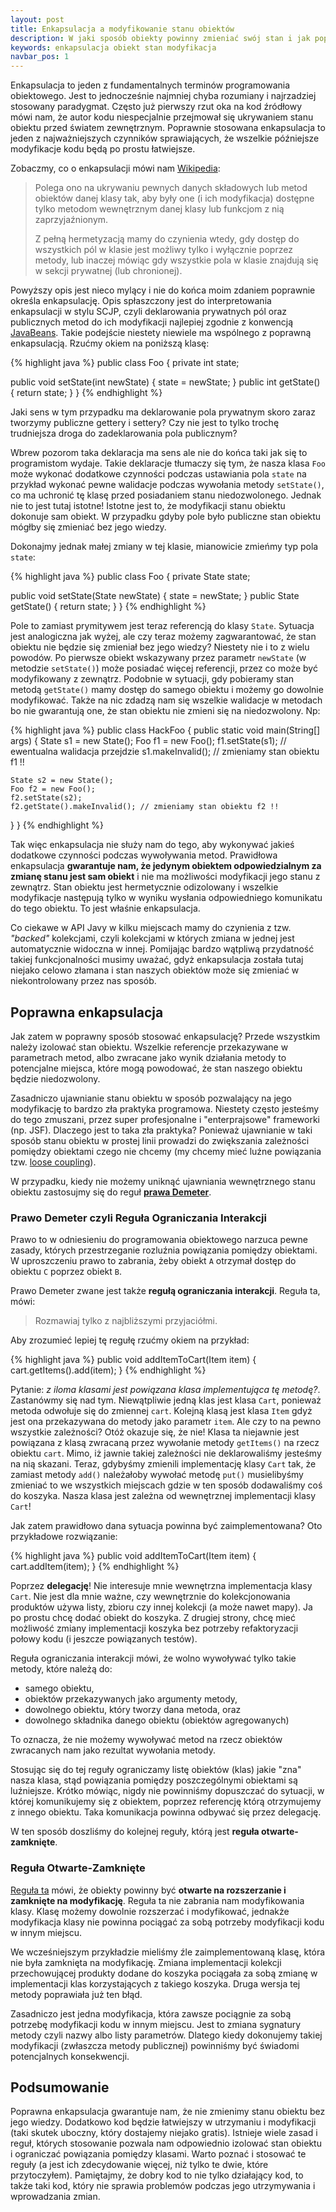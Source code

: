 ```yaml
---
layout: post
title: Enkapsulacja a modyfikowanie stanu obiektów
description: W jaki sposób obiekty powinny zmieniać swój stan i jak poprawnie powinno się zachowywać enkapsulację.
keywords: enkapsulacja obiekt stan modyfikacja
navbar_pos: 1
---
```

Enkapsulacja to jeden z fundamentalnych terminów programowania obiektowego. Jest
to jednocześnie najmniej chyba rozumiany i najrzadziej stosowany paradygmat. Często
już pierwszy rzut oka na kod źródłowy mówi nam, że autor kodu niespecjalnie
przejmował się ukrywaniem stanu obiektu przed światem zewnętrznym. Poprawnie
stosowana enkapsulacja to jeden z najważniejszych czynników sprawiających, że
wszelkie późniejsze modyfikacje kodu będą po prostu łatwiejsze.

Zobaczmy, co o enkapsulacji mówi nam [Wikipedia](http://pl.wikipedia.org/wiki/Hermetyzacja):

> Polega ono na ukrywaniu pewnych danych składowych lub metod obiektów danej klasy tak, aby były one
> (i ich modyfikacja) dostępne tylko metodom wewnętrznym danej klasy lub funkcjom z nią zaprzyjaźnionym.
>
> Z pełną hermetyzacją mamy do czynienia wtedy, gdy dostęp do wszystkich pól w klasie jest możliwy tylko i
> wyłącznie poprzez metody, lub inaczej mówiąc gdy wszystkie pola w klasie znajdują się w sekcji prywatnej (lub chronionej).

Powyższy opis jest nieco mylący i nie do końca moim zdaniem poprawnie określa enkapsulację.
Opis spłaszczony jest do interpretowania
enkapsulacji w stylu SCJP, czyli deklarowania prywatnych pól oraz publicznych metod
do ich modyfikacji najlepiej zgodnie z konwencją [JavaBeans](http://pl.wikipedia.org/wiki/JavaBeans).
Takie podejście niestety niewiele ma wspólnego z poprawną enkapsulacją. Rzućmy okiem
na poniższą klasę:

{% highlight java %}
public class Foo {
  private int state;

  public void setState(int newState) { state = newState; }
  public int getState() { return state; }
}
{% endhighlight %}

Jaki sens w tym przypadku ma deklarowanie pola prywatnym skoro zaraz tworzymy
publiczne gettery i settery? Czy nie jest to tylko trochę trudniejsza droga do
zadeklarowania pola publicznym?

Wbrew pozorom taka deklaracja ma sens ale nie do końca taki jak się to programistom
wydaje. Takie deklaracje tłumaczy się tym, że nasza klasa `Foo` może wykonać dodatkowe
czynności podczas ustawiania pola `state` na przykład wykonać pewne walidacje podczas
wywołania metody `setState()`, co ma uchronić tę klasę przed posiadaniem stanu
niedozwolonego. Jednak nie to jest tutaj istotne! Istotne jest to, że modyfikacji
stanu obiektu dokonuje sam obiekt. W przypadku gdyby pole było publiczne stan obiektu
mógłby się zmieniać bez jego wiedzy.

Dokonajmy jednak małej zmiany w tej klasie, mianowicie zmieńmy typ pola `state`:

{% highlight java %}
public class Foo {
  private State state;

  public void setState(State newState) { state = newState; }
  public State getState() { return state; }
}
{% endhighlight %}

Pole to zamiast prymitywem jest teraz referencją do klasy `State`. Sytuacja jest
analogiczna jak wyżej, ale czy teraz możemy zagwarantować, że stan obiektu nie będzie
się zmieniał bez jego wiedzy? Niestety nie i to z wielu powodów. Po pierwsze obiekt
wskazywany przez parametr `newState` (w metodzie `setState()`) może posiadać więcej
referencji, przez co może być modyfikowany z zewnątrz. Podobnie w sytuacji, gdy
pobieramy stan metodą `getState()` mamy dostęp do samego obiektu i możemy go dowolnie
modyfikować. Także na nic zdadzą nam się wszelkie walidacje w metodach bo nie
gwarantują one, że stan obiektu nie zmieni się na niedozwolony. Np:

{% highlight java %}
public class HackFoo {
  public static void main(String[] args) {
    State s1 = new State();
    Foo f1 = new Foo();
    f1.setState(s1); // ewentualna walidacja przejdzie
    s1.makeInvalid(); // zmieniamy stan obiektu f1 !!

    State s2 = new State();
    Foo f2 = new Foo();
    f2.setState(s2);
    f2.getState().makeInvalid(); // zmieniamy stan obiektu f2 !!
  }
}
{% endhighlight %}

Tak więc enkapsulacja nie służy nam do tego, aby wykonywać jakieś dodatkowe
czynności podczas wywoływania metod. Prawidłowa enkapsulacja **gwarantuje nam,
że jedynym obiektem odpowiedzialnym za zmianę stanu jest sam obiekt** i nie ma
możliwości modyfikacji jego stanu z zewnątrz. Stan obiektu jest hermetycznie
odizolowany i wszelkie modyfikacje następują tylko w wyniku wysłania odpowiedniego
komunikatu do tego obiektu. To jest właśnie enkapsulacja.

Co ciekawe w API Javy w kilku miejscach mamy do czynienia z tzw. *"backed"* kolekcjami,
czyli kolekcjami w których zmiana w jednej jest automatycznie widoczna w innej. Pomijając
bardzo wątpliwą przydatność takiej funkcjonalności musimy uważać, gdyż enkapsulacja
została tutaj niejako celowo złamana i stan naszych obiektów może się zmieniać
w niekontrolowany przez nas sposób.

## Poprawna enkapsulacja

Jak zatem w poprawny sposób stosować enkapsulację? Przede wszystkim należy izolować
stan obiektu. Wszelkie referencje przekazywane w parametrach metod, albo zwracane
jako wynik działania metody to potencjalne miejsca, które mogą powodować, że stan
naszego obiektu będzie niedozwolony.

Zasadniczo ujawnianie stanu obiektu w sposób pozwalający na jego modyfikację to
bardzo zła praktyka programowa. Niestety często jesteśmy do tego zmuszani, przez
super profesjonalne i "enterprajsowe" frameworki (np. JSF). Dlaczego jest to
taka zła praktyka? Ponieważ ujawnianie w taki sposób stanu obiektu w prostej linii
prowadzi do zwiększania zależności pomiędzy obiektami czego nie chcemy (my chcemy
mieć luźne powiązania tzw. [loose coupling](http://en.wikipedia.org/wiki/Loose_coupling)).

W przypadku, kiedy nie możemy uniknąć ujawniania wewnętrznego stanu obiektu zastosujmy się do
reguł **[prawa Demeter](http://pl.wikipedia.org/wiki/Prawo_Demeter)**.

### Prawo Demeter czyli Reguła Ograniczania Interakcji

Prawo to w odniesieniu do programowania obiektowego narzuca pewne zasady, których
przestrzeganie rozluźnia powiązania pomiędzy obiektami. W uproszczeniu prawo to
zabrania, żeby obiekt ``A`` otrzymał dostęp do obiektu ``C`` poprzez obiekt
``B``.

Prawo Demeter zwane jest także **regułą ograniczania interakcji**. Reguła ta,
mówi:

> Rozmawiaj tylko z najbliższymi przyjaciółmi.

Aby zrozumieć lepiej tę regułę rzućmy okiem na przykład:

{% highlight java %}
public void addItemToCart(Item item) {
  cart.getItems().add(item);
}
{% endhighlight %}

Pytanie: *z iloma klasami jest powiązana klasa implementująca tę metodę?*.
Zastanówmy się nad tym. Niewątpliwie jedną klas jest klasa ``Cart``, ponieważ metoda
odwołuje się do zmiennej ``cart``. Kolejną klasą jest klasa ``Item`` gdyż jest
ona przekazywana do metody jako parametr ``item``. Ale czy to na pewno wszystkie
zależności? Otóż okazuje się, że nie! Klasa ta niejawnie jest powiązana z klasą
zwracaną przez wywołanie metody ``getItems()`` na rzecz obiektu ``cart``. Mimo, iż
jawnie takiej zależności nie deklarowaliśmy jesteśmy na nią skazani. Teraz,
gdybyśmy zmienili implementację klasy ``Cart`` tak, że zamiast metody ``add()`` należałoby
wywołać metodę ``put()`` musielibyśmy zmieniać to we wszystkich miejscach gdzie
w ten sposób dodawaliśmy coś do koszyka. Nasza klasa jest zależna od wewnętrznej
implementacji klasy ``Cart``!

Jak zatem prawidłowo dana sytuacja powinna być zaimplementowana? Oto przykładowe rozwiązanie:

{% highlight java %}
public void addItemToCart(Item item) {
  cart.addItem(item);
}
{% endhighlight %}

Poprzez **delegację**!
Nie interesuje mnie wewnętrzna implementacja klasy ``Cart``. Nie jest dla mnie ważne,
czy wewnętrznie do kolekcjonowania produktów używa listy, zbioru czy innej kolekcji (a
może nawet mapy). Ja po prostu chcę dodać obiekt do koszyka. Z drugiej strony, chcę
mieć możliwość zmiany implementacji koszyka bez potrzeby refaktoryzacji połowy
kodu (i jeszcze powiązanych testów).

Reguła ograniczania interakcji mówi, że wolno wywoływać tylko takie metody, które należą do:

* samego obiektu,
* obiektów przekazywanych jako argumenty metody,
* dowolnego obiektu, który tworzy dana metoda, oraz
* dowolnego składnika danego obiektu (obiektów agregowanych)

To oznacza, że nie możemy wywoływać metod na rzecz obiektów zwracanych nam jako
rezultat wywołania metody.

Stosując się do tej reguły ograniczamy listę obiektów (klas) jakie "zna" nasza
klasa, stąd powiązania pomiędzy poszczególnymi obiektami są luźniejsze. Krótko mówiąc,
nigdy nie powinniśmy dopuszczać do sytuacji, w której komunikujemy się z obiektem,
poprzez referencję którą otrzymujemy z innego obiektu. Taka komunikacja powinna
odbywać się przez delegację. 

W ten sposób doszliśmy do kolejnej reguły, którą
jest **reguła otwarte-zamknięte**.

### Reguła Otwarte-Zamknięte

[Reguła ta](http://en.wikipedia.org/wiki/Open/closed_principle) mówi, że obiekty powinny być **otwarte na rozszerzanie i zamknięte na
modyfikację**. Reguła ta nie zabrania nam modyfikowania klasy. Klasę możemy dowolnie
rozszerzać i modyfikować, jednakże modyfikacja klasy nie powinna pociągać za sobą
potrzeby modyfikacji kodu w innym miejscu.

We wcześniejszym przykładzie mieliśmy źle zaimplementowaną klasę, która nie była
zamknięta na modyfikację. Zmiana implementacji kolekcji przechowującej produkty
dodane do koszyka pociągała za sobą zmianę w implementacji klas korzystających
z takiego koszyka. Druga wersja tej metody poprawiała już ten błąd.

Zasadniczo jest jedna modyfikacja, która zawsze pociągnie za sobą potrzebę modyfikacji
kodu w innym miejscu. Jest to zmiana sygnatury metody czyli nazwy albo listy parametrów.
Dlatego kiedy dokonujemy takiej modyfikacji (zwłaszcza metody publicznej) powinniśmy 
być świadomi potencjalnych konsekwencji.

## Podsumowanie

Poprawna enkapsulacja gwarantuje nam, że nie zmienimy stanu obiektu bez jego wiedzy.
Dodatkowo kod będzie łatwiejszy w utrzymaniu i modyfikacji (taki skutek uboczny,
który dostajemy niejako gratis). Istnieje wiele zasad i reguł, których stosowanie
pozwala nam odpowiednio izolować stan obiektu i ograniczać powiązania pomiędzy
klasami. Warto poznać i stosować te reguły (a jest ich zdecydowanie więcej, niż
tylko te dwie, które przytoczyłem). Pamiętajmy, że dobry kod to nie tylko działający
kod, to także taki kod, który nie sprawia problemów podczas jego utrzymywania
i wprowadzania zmian.